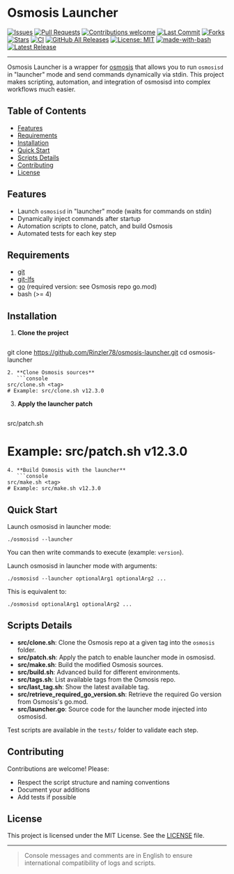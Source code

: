 # Osmosis Launcher

[![Issues](https://img.shields.io/github/issues/Rinzler78/osmosis-launcher)](https://github.com/Rinzler78/osmosis-launcher/issues)
[![Pull Requests](https://img.shields.io/github/issues-pr/Rinzler78/osmosis-launcher)](https://github.com/Rinzler78/osmosis-launcher/pulls)
[![Contributions welcome](https://img.shields.io/badge/contributions-welcome-brightgreen.svg?style=flat)](https://github.com/Rinzler78/osmosis-launcher/issues)
[![Last Commit](https://img.shields.io/github/last-commit/Rinzler78/osmosis-launcher)](https://github.com/Rinzler78/osmosis-launcher/commits/main)
[![Forks](https://img.shields.io/github/forks/Rinzler78/osmosis-launcher?style=social)](https://github.com/Rinzler78/osmosis-launcher/fork)
[![Stars](https://img.shields.io/github/stars/Rinzler78/osmosis-launcher?style=social)](https://github.com/Rinzler78/osmosis-launcher/stargazers)
[![CI](https://github.com/Rinzler78/osmosis-launcher/actions/workflows/release.yml/badge.svg)](https://github.com/Rinzler78/osmosis-launcher/actions)
[![GitHub All Releases](https://img.shields.io/github/downloads/Rinzler78/osmosis-launcher/total.svg)](https://github.com/Rinzler78/osmosis-launcher/releases)
[![License: MIT](https://img.shields.io/badge/License-MIT-yellow.svg)](LICENSE)
[![made-with-bash](https://img.shields.io/badge/-Made%20with%20Bash-1f425f.svg?logo=gnu-bash)](https://www.gnu.org/software/bash/)
[![Latest Release](https://img.shields.io/github/v/tag/Rinzler78/osmosis-launcher)](https://github.com/Rinzler78/osmosis-launcher/releases)

---

Osmosis Launcher is a wrapper for [osmosis](https://github.com/osmosis-labs/osmosis) that allows you to run `osmosisd` in "launcher" mode and send commands dynamically via stdin. This project makes scripting, automation, and integration of osmosisd into complex workflows much easier.

## Table of Contents
- [Features](#features)
- [Requirements](#requirements)
- [Installation](#installation)
- [Quick Start](#quick-start)
- [Scripts Details](#scripts-details)
- [Contributing](#contributing)
- [License](#license)

## Features
- Launch `osmosisd` in "launcher" mode (waits for commands on stdin)
- Dynamically inject commands after startup
- Automation scripts to clone, patch, and build Osmosis
- Automated tests for each key step

## Requirements
- [git](https://git-scm.com/)
- [git-lfs](https://git-lfs.github.com/)
- [go](https://go.dev/) (required version: see Osmosis repo go.mod)
- bash (>= 4)

## Installation
1. **Clone the project**
   ```console
git clone https://github.com/Rinzler78/osmosis-launcher.git
cd osmosis-launcher
```
2. **Clone Osmosis sources**
   ```console
src/clone.sh <tag>
# Example: src/clone.sh v12.3.0
```
3. **Apply the launcher patch**
   ```console
src/patch.sh <tag>
# Example: src/patch.sh v12.3.0
```
4. **Build Osmosis with the launcher**
   ```console
src/make.sh <tag>
# Example: src/make.sh v12.3.0
```

## Quick Start
Launch osmosisd in launcher mode:
```console
./osmosisd --launcher
```
You can then write commands to execute (example: `version`).

Launch osmosisd in launcher mode with arguments:
```console
./osmosisd --launcher optionalArg1 optionalArg2 ...
```
This is equivalent to:
```console
./osmosisd optionalArg1 optionalArg2 ...
```

## Scripts Details
- **src/clone.sh**: Clone the Osmosis repo at a given tag into the `osmosis` folder.
- **src/patch.sh**: Apply the patch to enable launcher mode in osmosisd.
- **src/make.sh**: Build the modified Osmosis sources.
- **src/build.sh**: Advanced build for different environments.
- **src/tags.sh**: List available tags from the Osmosis repo.
- **src/last_tag.sh**: Show the latest available tag.
- **src/retrieve_required_go_version.sh**: Retrieve the required Go version from Osmosis's go.mod.
- **src/launcher.go**: Source code for the launcher mode injected into osmosisd.

Test scripts are available in the `tests/` folder to validate each step.

## Contributing
Contributions are welcome! Please:
- Respect the script structure and naming conventions
- Document your additions
- Add tests if possible

## License
This project is licensed under the MIT License. See the [LICENSE](LICENSE) file.

---

> Console messages and comments are in English to ensure international compatibility of logs and scripts.


